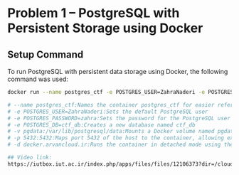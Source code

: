 
# Problem 1 – PostgreSQL with Persistent Storage using Docker

## Setup Command

To run PostgreSQL with persistent data storage using Docker, the following command was used:

```bash
docker run --name postgres_ctf -e POSTGRES_USER=ZahraNaderi -e POSTGRES_PASSWORD=zahra -e POSTGRES_DB=ctf_db -v pgdata:/var/lib/postgresql/data -p 5432:5432 -d docker.arvancloud.ir/postgres

# --name postgres_ctf:Names the container postgres_ctf for easier reference
# -e POSTGRES_USER=ZahraNaderi:Sets the default PostgreSQL user
# -e POSTGRES_PASSWORD=zahra:Sets the password for the PostgreSQL user
# -e POSTGRES_DB=ctf_db:Creates a new database named ctf_db
# -v pgdata:/var/lib/postgresql/data:Mounts a Docker volume named pgdata to persist data on disk even if the container is removed
# -p 5432:5432:Maps port 5432 of the host to the container, allowing external connections
# -d docker.arvancloud.ir:Runs the container in detached mode using the PostgreSQL image from Arvan Cloud (used instead of DockerHub due to access restrictions in Iran

## Video link:
https://iutbox.iut.ac.ir/index.php/apps/files/files/12106373?dir=/cloud
